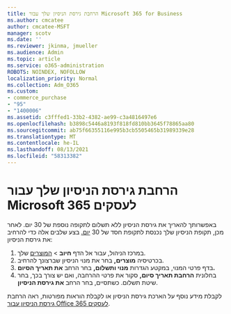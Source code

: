 ```yaml
---
title: הרחבת גירסת הניסיון שלך עבור Microsoft 365 for Business
ms.author: cmcatee
author: cmcatee-MSFT
manager: scotv
ms.date: ''
ms.reviewer: jkinma, jmueller
ms.audience: Admin
ms.topic: article
ms.service: o365-administration
ROBOTS: NOINDEX, NOFOLLOW
localization_priority: Normal
ms.collection: Adm_O365
ms.custom:
- commerce_purchase
- "95"
- "1400006"
ms.assetid: c3fffed1-33b2-4382-ae99-c3a4816497e6
ms.openlocfilehash: b3898c5446a8193f818fd810bb3645f78865aa80
ms.sourcegitcommit: ab75f66355116e995b3cb5505465b31989339e28
ms.translationtype: MT
ms.contentlocale: he-IL
ms.lasthandoff: 08/13/2021
ms.locfileid: "58313382"
---
```

# <a name="extend-your-trial-for-microsoft-365-for-business"></a>הרחבת גירסת הניסיון שלך עבור Microsoft 365 לעסקים

באפשרותך להאריך את גירסת הניסיון ללא תשלום לתקופה נוספת של 30 יום. לאחר מכן, תקופת הניסיון שלך נכנסת לתקופת חסד של 30 [יום.](https://docs.microsoft.com/alchemyinsights/grace-period-for-microsoft-365-free-trial) בצע שלבים אלה כדי להרחיב את גירסת הניסיון:
  
1. במרכז הניהול, עבור אל הדף **חיוב** \> [המוצרים](https://go.microsoft.com/fwlink/p/?linkid=842054) שלך.
2. בכרטיסיה **מוצרים,** בחר את מנוי הניסיון שברצונך להרחיב.
3. בדף פרטי המנוי, במקטע הגדרות **מנוי ותשלום,** בחר הרחב **את תאריך הסיום.**
4. בחלונית **הרחבת תאריך סיום,** סקור את פרטי ההרחבה, ואם יש צורך בכך, בחר שיטת תשלום. כשתסיים, בחר הרחב **את גירסת הניסיון**.

לקבלת מידע נוסף על הארכת גירסת הניסיון או לקבלת הוראות מפורטות, ראה הרחבת [גירסת הניסיון עבור Office 365 לעסקים](https://docs.microsoft.com/microsoft-365/commerce/extend-your-trial).